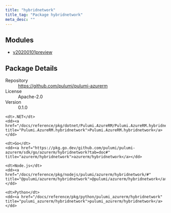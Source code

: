 ```yaml
---
title: "hybridnetwork"
title_tag: "Package hybridnetwork"
meta_desc: ""
---
```


<!-- WARNING: this file was generated by Pulumi Docs Generator. -->
<!-- Do not edit by hand unless you're certain you know what you are doing! -->



<h2 id="modules">Modules</h2>
<ul class="api">
    <li><a href="v20200101preview/" title="v20200101preview"><span class="symbol module"></span>v20200101preview</a></li>
</ul>

<h2 id="package-details">Package Details</h2>
<dl class="package-details">
	<dt>Repository</dt>
	<dd><a href="https://github.com/pulumi/pulumi-azurerm">https://github.com/pulumi/pulumi-azurerm</a></dd>
	<dt>License</dt>
	<dd>Apache-2.0</dd>
	<dt>Version</dt>
	<dd>0.1.0</dd>
</dl>



<dl class="tabular">

    <dt>.NET</dt>
    <dd><a href="/docs/reference/pkg/dotnet/Pulumi.AzureRM/Pulumi.AzureRM.hybridnetwork.html" title="Pulumi.AzureRM.hybridnetwork">Pulumi.AzureRM.hybridnetwork</a></dd>

    <dt>Go</dt>
    <dd><a href="https://pkg.go.dev/github.com/pulumi/pulumi-azurerm/sdk/go/azurerm/hybridnetwork?tab=doc#" title="azurerm/hybridnetwork">azurerm/hybridnetwork</a></dd>

    <dt>Node.js</dt>
    <dd><a href="/docs/reference/pkg/nodejs/pulumi/azurerm/hybridnetwork/#" title="@pulumi/azurerm/hybridnetwork">@pulumi/azurerm/hybridnetwork</a></dd>

    <dt>Python</dt>
    <dd><a href="/docs/reference/pkg/python/pulumi_azurerm/hybridnetwork" title="pulumi_azurerm/hybridnetwork">pulumi_azurerm/hybridnetwork</a></dd>

</dl>

